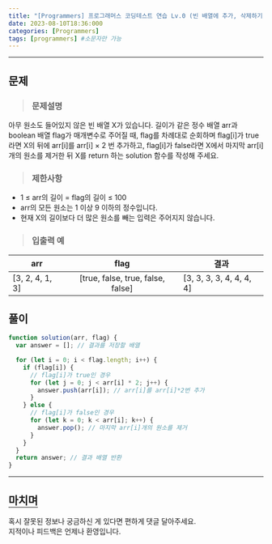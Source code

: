 ```yaml
---
title: "[Programmers] 프로그래머스 코딩테스트 연습 Lv.0 (빈 배열에 추가, 삭제하기)"
date: 2023-08-10T18:36:000
categories: [Programmers]
tags: [programmers] #소문자만 가능
---
```


---

## <b>문제</b>

<h3><blockquote>문제설명
</blockquote></h3>

아무 원소도 들어있지 않은 빈 배열 X가 있습니다. 길이가 같은 정수 배열 arr과 boolean 배열 flag가 매개변수로 주어질 때, flag를 차례대로 순회하며 flag[i]가 true라면 X의 뒤에 arr[i]를 arr[i] × 2 번 추가하고, flag[i]가 false라면 X에서 마지막 arr[i]개의 원소를 제거한 뒤 X를 return 하는 solution 함수를 작성해 주세요.

<h3><blockquote>제한사항
</blockquote></h3>

- 1 ≤ arr의 길이 = flag의 길이 ≤ 100
- arr의 모든 원소는 1 이상 9 이하의 정수입니다.
- 현재 X의 길이보다 더 많은 원소를 빼는 입력은 주어지지 않습니다.

<h3><blockquote>입출력 예
</blockquote></h3>

| arr             |               flag                | 결과                     |
| --------------- | :-------------------------------: | ------------------------ |
| [3, 2, 4, 1, 3] | [true, false, true, false, false] | [3, 3, 3, 3, 4, 4, 4, 4] |

## <b>풀이</b>

```js
function solution(arr, flag) {
  var answer = []; // 결과를 저장할 배열

  for (let i = 0; i < flag.length; i++) {
    if (flag[i]) {
      // flag[i]가 true인 경우
      for (let j = 0; j < arr[i] * 2; j++) {
        answer.push(arr[i]); // arr[i]를 arr[i]*2번 추가
      }
    } else {
      // flag[i]가 false인 경우
      for (let k = 0; k < arr[i]; k++) {
        answer.pop(); // 마지막 arr[i]개의 원소를 제거
      }
    }
  }
  return answer; // 결과 배열 반환
}
```

---

## <b style="border-bottom:2px solid gray"><b>마치며</b></b>

<P>혹시 잘못된 정보나 궁금하신 게 있다면 편하게 댓글 달아주세요.<br/>
지적이나 피드백은 언제나 환영입니다.</p>
